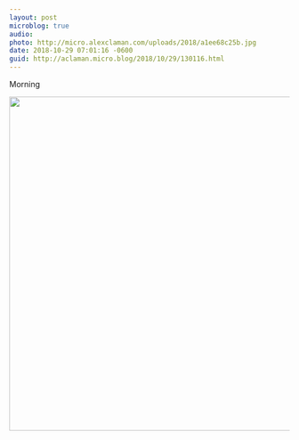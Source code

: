 ```yaml
---
layout: post
microblog: true
audio: 
photo: http://micro.alexclaman.com/uploads/2018/a1ee68c25b.jpg
date: 2018-10-29 07:01:16 -0600
guid: http://aclaman.micro.blog/2018/10/29/130116.html
---
```

Morning

<img src="http://micro.alexclaman.com/uploads/2018/a1ee68c25b.jpg" width="600" height="600" />
